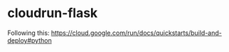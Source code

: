 # cloudrun-flask

Following this:  https://cloud.google.com/run/docs/quickstarts/build-and-deploy#python
